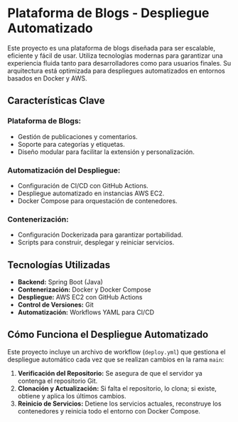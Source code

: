 # **Plataforma de Blogs - Despliegue Automatizado**  

Este proyecto es una plataforma de blogs diseñada para ser escalable, eficiente y fácil de usar. Utiliza tecnologías modernas para garantizar una experiencia fluida tanto para desarrolladores como para usuarios finales. Su arquitectura está optimizada para despliegues automatizados en entornos basados en Docker y AWS.  

## **Características Clave**  

### Plataforma de Blogs:  
- Gestión de publicaciones y comentarios.  
- Soporte para categorías y etiquetas.  
- Diseño modular para facilitar la extensión y personalización.  

### Automatización del Despliegue:  
- Configuración de CI/CD con GitHub Actions.  
- Despliegue automatizado en instancias AWS EC2.  
- Docker Compose para orquestación de contenedores.  

### Contenerización:  
- Configuración Dockerizada para garantizar portabilidad.  
- Scripts para construir, desplegar y reiniciar servicios.  

## **Tecnologías Utilizadas**  

- **Backend:** Spring Boot (Java)  
- **Contenerización:** Docker y Docker Compose  
- **Despliegue:** AWS EC2 con GitHub Actions  
- **Control de Versiones:** Git  
- **Automatización:** Workflows YAML para CI/CD  

## **Cómo Funciona el Despliegue Automatizado**  

Este proyecto incluye un archivo de workflow (`deploy.yml`) que gestiona el despliegue automático cada vez que se realizan cambios en la rama `main`:  

1. **Verificación del Repositorio:** Se asegura de que el servidor ya contenga el repositorio Git.  
2. **Clonación y Actualización:** Si falta el repositorio, lo clona; si existe, obtiene y aplica los últimos cambios.  
3. **Reinicio de Servicios:** Detiene los servicios actuales, reconstruye los contenedores y reinicia todo el entorno con Docker Compose.
